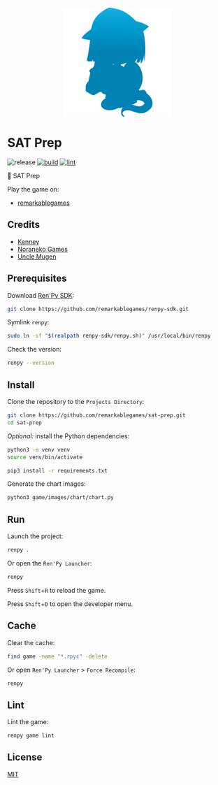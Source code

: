 <p align="center">
  <img src="https://raw.githubusercontent.com/remarkablegames/sat-prep/master/game/gui/window_icon.png" alt="SAT Prep">
</p>

# SAT Prep

![release](https://img.shields.io/github/v/release/remarkablegames/sat-prep)
[![build](https://github.com/remarkablegames/sat-prep/actions/workflows/build.yml/badge.svg)](https://github.com/remarkablegames/sat-prep/actions/workflows/build.yml)
[![lint](https://github.com/remarkablegames/sat-prep/actions/workflows/lint.yml/badge.svg)](https://github.com/remarkablegames/sat-prep/actions/workflows/lint.yml)

📖 SAT Prep

Play the game on:

- [remarkablegames](https://remarkablegames.org/sat-prep)

## Credits

- [Kenney](https://kenney.nl/assets/interface-sounds)
- [Noraneko Games](https://noranekogames.itch.io/yumebackground)
- [Uncle Mugen](https://lemmasoft.renai.us/forums/viewtopic.php?t=17302)

## Prerequisites

Download [Ren'Py SDK](https://www.renpy.org/latest.html):

```sh
git clone https://github.com/remarkablegames/renpy-sdk.git
```

Symlink `renpy`:

```sh
sudo ln -sf "$(realpath renpy-sdk/renpy.sh)" /usr/local/bin/renpy
```

Check the version:

```sh
renpy --version
```

## Install

Clone the repository to the `Projects Directory`:

```sh
git clone https://github.com/remarkablegames/sat-prep.git
cd sat-prep
```

_Optional:_ install the Python dependencies:

```sh
python3 -m venv venv
source venv/bin/activate
```

```sh
pip3 install -r requirements.txt
```

Generate the chart images:

```sh
python3 game/images/chart/chart.py
```

## Run

Launch the project:

```sh
renpy .
```

Or open the `Ren'Py Launcher`:

```sh
renpy
```

Press `Shift`+`R` to reload the game.

Press `Shift`+`D` to open the developer menu.

## Cache

Clear the cache:

```sh
find game -name "*.rpyc" -delete
```

Or open `Ren'Py Launcher` > `Force Recompile`:

```sh
renpy
```

## Lint

Lint the game:

```sh
renpy game lint
```

## License

[MIT](LICENSE)

